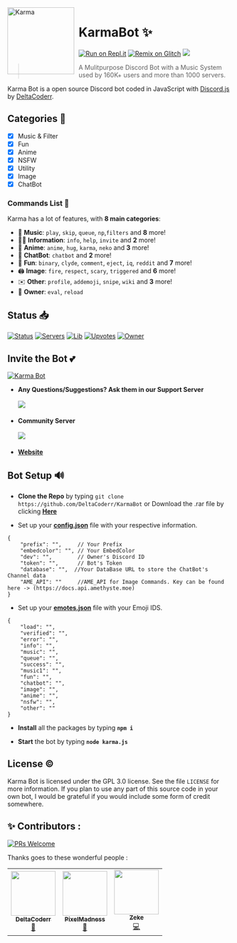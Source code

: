 <img width="150" height="150" align="left" style="float: left; margin: 0 10px 0 0;" alt="Karma" src="https://cdn.discordapp.com/avatars/636484020301201418/c42cd65954060d3fdf4e0a3bab01990c.png?size=1024"> 

# KarmaBot ✨

[![Run on Repl.it](https://repl.it/badge/github/DeltaCoderr/KarmaBot)](https://repl.it/github/DeltaCoderr/KarmaBot)
[![Remix on Glitch](https://cdn.glitch.com/2703baf2-b643-4da7-ab91-7ee2a2d00b5b%2Fremix-button.svg)](https://glitch.com/edit/#!/import/github/DeltaCoderr/KarmaBot)
[![](https://img.shields.io/badge/discord.js-v12.0.0--dev-blue.svg?logo=npm)](https://github.com/discordjs)
>  A Mulitpurpose Discord Bot with a Music System used by 160K+ users and more than 1000 servers.

Karma Bot is a open source Discord bot coded in JavaScript with [Discord.js](https://discord.js.org) by [DeltaCoderr](https://github.com/DeltaCoderr).  

## Categories 📑
- [x] Music & Filter
- [x] Fun
- [x] Anime
- [x] NSFW
- [x] Utility
- [X] Image
- [X] ChatBot

### Commands List 💫 

Karma has a lot of features, with **8 main categories**:

*   🎵 **Music**: `play`, `skip`, `queue`, `np`,`filters` and **8** more! 
*   👩‍💼 **Information**: `info`, `help`, `invite` and **2** more! 
*   🚓 **Anime**: `anime`, `hug`, `karma`, `neko` and **3** more! 
*   🤖 **ChatBot**: `chatbot` and **2** more! 
*   👻 **Fun**: `binary`, `clyde`, `comment`, `eject`, `iq`, `reddit` and **7** more!
*   🖨️ **Image**: `fire`, `respect`, `scary`, `triggered` and **6** more! 
*   ✉️ **Other**: `profile`, `addemoji`, `snipe`, `wiki` and **3** more!
*   👑 **Owner**: `eval`, `reload`

## Status 📥

[![Status](https://top.gg/api/widget/status/636484020301201418.svg)](https://top.gg/bot/636484020301201418)
[![Servers](https://top.gg/api/widget/servers/636484020301201418.svg)](https://top.gg/bot/636484020301201418)
[![Lib](https://top.gg/api/widget/lib/636484020301201418.svg)](https://top.gg/bot/636484020301201418)
[![Upvotes](https://top.gg/api/widget/upvotes/636484020301201418.svg)](https://top.gg/bot/636484020301201418)
[![Owner](https://top.gg/api/widget/owner/636484020301201418.svg)](https://top.gg/bot/636484020301201418)

## Invite the Bot 💕

<a href="https://top.gg/bot/636484020301201418">
    <img src="https://top.gg/api/widget/636484020301201418.svg" alt="Karma Bot" />
</a>


* **Any Questions/Suggestions? Ask them in our Support Server**
</br></br>
<a href="https://discord.gg/NtyaM9d"><img src="https://invidget.switchblade.xyz/NtyaM9d"/></a>
<br><br>
* **Community Server**
</br></br>
<a href="https://discord.gg/TvNTDzDXg9"><img src="https://invidget.switchblade.xyz/TvNTDzDXg9"/></a>
<br><br>
* **[Website](https://karma.deltaa.me)**

## Bot Setup  🔊
* **Clone the Repo** by typing ``git clone https://github.com/DeltaCoderr/KarmaBot`` or Download the .rar file by clicking **[Here](https://github.com/DeltaCoderr/KarmaBot/archive/main.zip)**

* Set up your **[config.json](https://github.com/DeltaCoderr/KarmaBot/blob/main/configs/config.json)** file with your respective information.
```
{
    "prefix": "",     // Your Prefix
    "embedcolor": "", // Your EmbedColor
    "dev": "",        // Owner's Discord ID
    "token": "",      // Bot's Token
    "database": "",  //Your DataBase URL to store the ChatBot's Channel data
    "AME_API": ""     //AME_API for Image Commands. Key can be found here -> (https://docs.api.amethyste.moe)
}
```
* Set up your **[emotes.json](https://github.com/DeltaCoderr/KarmaBot/blob/main/configs/emotes.json)** file with your Emoji IDS.
```
{
    "load": "",
    "verified": "",
    "error": "",
    "info": "",
    "music": "",
    "queue": "",
    "success": "",
    "music1": "",
    "fun": "",
    "chatbot": "",
    "image": "",
    "anime": "",
    "nsfw": "",
    "other": ""
}
```
* **Install** all the packages by typing **``npm i ``**

* **Start** the bot by typing **``node karma.js``**

## License ©️
Karma Bot is licensed under the GPL 3.0 license. See the file `LICENSE` for more information. If you plan to use any part of this source code in your own bot, I would be grateful if you would include some form of credit somewhere.

## ✨ Contributors :
[![PRs Welcome](https://img.shields.io/badge/PRs-welcome-brightgreen.svg?style=flat-square)](https://github.com/DeltaCoderr/Covid-19-Tracker)&nbsp;

Thanks goes to these wonderful people :

<!-- ALL-CONTRIBUTORS-LIST:START - Do not remove or modify this section -->
<!-- prettier-ignore-start -->
<!-- markdownlint-disable -->

<table>
  <tr>
     <td align="center"><a href="https://github.com/DeltaCoderr"><img src="https://avatars0.githubusercontent.com/u/51528076?s=460&u=d1e28ca661a14f0b3428cc07dd410f36f891966b&v=4" width="100px;" alt=""/><br /><sub><b>DeltaCoderr</b></sub></a><br /><a href="https://github.com/houseofgeeks/hg/commits?author=DeltaCoderr" title="Owner">👑</a></td>
     <td align="center"><a href="https://github.com/PixelMadness"><img src="https://avatars2.githubusercontent.com/u/60398093?s=400&u=69c6d946c0c2169e68c32cf4dc6c3134436e7c71&v=4" width="100px;" alt=""/><br /><sub><b>PixelMadness</b></sub></a><br /><a href="https://github.com/pixelmadness/hg/commits?author=pixelmadness" title="Music">🎵</a></td>
     <td align="center"><a href="https://github.com/DevRad0415"><img src="https://avatars0.githubusercontent.com/u/75932400?s=400&u=0e048959bff907bf98d5410a8d38132f56be3a32&v=4" width="100px;" alt=""/><br /><sub><b>Zeke</b></sub></a><br /><a href="https://github.com/DevRad0415/hg/commits?author=DevRad0415" title="Code">💻</a></td>
     
  </tr>
  
</table>

<!-- markdownlint-enable -->
<!-- prettier-ignore-end -->
<!-- ALL-CONTRIBUTORS-LIST:END -->
 
